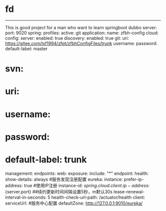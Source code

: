 # fd
-----------------
This is good project for a man who want to learn springboot dubbo 
server:
  port: 9020
spring:
  profiles:
    active: git
  application:
    name: zfbh-config
  cloud:
    config:
      server:
        enabled: true
        discovery:
          enabled: true
        git:
          uri: https://gitee.com/lxf1994/zfpt/zfbhConfigFiles/trunk
          username: 
          password: 
          default-label: master
#
#        svn:
#          uri: 
#          username: 
#          password: 
#          default-label: trunk

management:
  endpoints:
    web:
      exposure:
        include: "*"
  endpoint:
    health:
      show-details: always
#服务发现注册配置
eureka:
  instance:
    prefer-ip-address: true #使用IP注册
    instance-id: ${spring.cloud.client.ip-address}:${server.port}
    ##续约更新时间间隔设置5秒，m默认30s
    lease-renewal-interval-in-seconds: 5
    health-check-url-path: /actuator/health
  client:
    serviceUrl:
      #服务中心配置
      defaultZone: http://127.0.0.1:9010/eureka/

